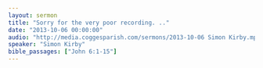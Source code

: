 ```yaml
---
layout: sermon
title: "Sorry for the very poor recording. .."
date: "2013-10-06 00:00:00"
audio: "http://media.coggesparish.com/sermons/2013-10-06 Simon Kirby.mp3"
speaker: "Simon Kirby"
bible_passages: ["John 6:1-15"]
---
```

